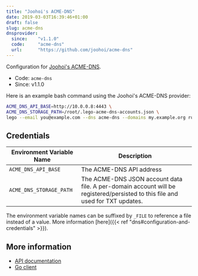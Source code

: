 ```yaml
---
title: "Joohoi's ACME-DNS"
date: 2019-03-03T16:39:46+01:00
draft: false
slug: acme-dns
dnsprovider:
  since:    "v1.1.0"
  code:     "acme-dns"
  url:      "https://github.com/joohoi/acme-dns"
---
```


<!-- THIS DOCUMENTATION IS AUTO-GENERATED. PLEASE DO NOT EDIT. -->
<!-- providers/dns/acmedns/acmedns.toml -->
<!-- THIS DOCUMENTATION IS AUTO-GENERATED. PLEASE DO NOT EDIT. -->


Configuration for [Joohoi's ACME-DNS](https://github.com/joohoi/acme-dns).


<!--more-->

- Code: `acme-dns`
- Since: v1.1.0


Here is an example bash command using the Joohoi's ACME-DNS provider:

```bash
ACME_DNS_API_BASE=http://10.0.0.8:4443 \
ACME_DNS_STORAGE_PATH=/root/.lego-acme-dns-accounts.json \
lego --email you@example.com --dns acme-dns --domains my.example.org run
```




## Credentials

| Environment Variable Name | Description |
|-----------------------|-------------|
| `ACME_DNS_API_BASE` | The ACME-DNS API address |
| `ACME_DNS_STORAGE_PATH` | The ACME-DNS JSON account data file. A per-domain account will be registered/persisted to this file and used for TXT updates. |

The environment variable names can be suffixed by `_FILE` to reference a file instead of a value.
More information [here]({{< ref "dns#configuration-and-credentials" >}}).






## More information

- [API documentation](https://github.com/joohoi/acme-dns#api)
- [Go client](https://github.com/cpu/goacmedns)

<!-- THIS DOCUMENTATION IS AUTO-GENERATED. PLEASE DO NOT EDIT. -->
<!-- providers/dns/acmedns/acmedns.toml -->
<!-- THIS DOCUMENTATION IS AUTO-GENERATED. PLEASE DO NOT EDIT. -->
